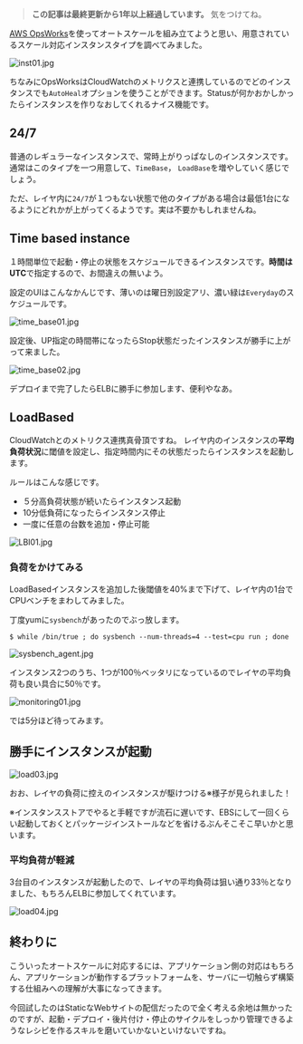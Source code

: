 <!-- too_old -->
> **この記事は最終更新から1年以上経過しています。** 気をつけてね。

[AWS OpsWorks](http://aws.amazon.com/jp/opsworks/)を使ってオートスケールを組み立てようと思い、用意されているスケール対応インスタンスタイプを調べてみました。


![inst01.jpg](https://qiita-image-store.s3.amazonaws.com/0/7454/2d9fe749-cd2b-2a90-eadc-1d58e758073f.jpeg "inst01.jpg")


ちなみにOpsWorksはCloudWatchのメトリクスと連携しているのでどのインスタンスでも`AutoHeal`オプションを使うことができます。Statusが何かおかしかったらインスタンスを作りなおしてくれるナイス機能です。


## 24/7

普通のレギュラーなインスタンスで、常時上がりっぱなしのインスタンスです。
通常はこのタイプを一つ用意して、`TimeBase`， `LoadBase`を増やしていく感じでしょう。

ただ、レイヤ内に`24/7`が１つもない状態で他のタイプがある場合は最低1台になるようにどれかが上がってくるようです。実は不要かもしれませんね。


## Time based instance

１時間単位で起動・停止の状態をスケジュールできるインスタンスです。**時間はUTC**で指定するので、お間違えの無いよう。

設定のUIはこんなかんじです、薄いのは曜日別設定アリ、濃い緑は`Everyday`のスケジュールです。

![time_base01.jpg](https://qiita-image-store.s3.amazonaws.com/0/7454/db489f61-cca5-79c9-ac76-1778c892457c.jpeg "time_base01.jpg")


設定後、UP指定の時間帯になったらStop状態だったインスタンスが勝手に上がって来ました。

![time_base02.jpg](https://qiita-image-store.s3.amazonaws.com/0/7454/1350845e-1cc3-ab0b-26f7-fb0dc5f0b44a.jpeg "time_base02.jpg")

デプロイまで完了したらELBに勝手に参加します、便利やなあ。


## LoadBased

CloudWatchとのメトリクス連携真骨頂ですね。
レイヤ内のインスタンスの**平均負荷状況**に閾値を設定し、指定時間内にその状態だったらインスタンスを起動します。

ルールはこんな感じです。

- ５分高負荷状態が続いたらインスタンス起動
- 10分低負荷になったらインスタンス停止
- 一度に任意の台数を追加・停止可能

![LBI01.jpg](https://qiita-image-store.s3.amazonaws.com/0/7454/fdb0af8a-df9b-fb28-1e05-5974abe4070b.jpeg "LBI01.jpg")




### 負荷をかけてみる

LoadBasedインスタンスを追加した後閾値を40%まで下げて、レイヤ内の1台でCPUベンチをまわしてみました。

丁度yumに`sysbench`があったのでぶっ放します。


```shell:sysbench_loop
$ while /bin/true ; do sysbench --num-threads=4 --test=cpu run ; done
```


![sysbench_agent.jpg](https://qiita-image-store.s3.amazonaws.com/0/7454/37f60b9c-597c-1497-e331-dd3bc72a3c7f.jpeg "sysbench_agent.jpg")


インスタンス2つのうち、1つが100％ベッタリになっているのでレイヤの平均負荷も良い具合に50％です。

![monitoring01.jpg](https://qiita-image-store.s3.amazonaws.com/0/7454/6901acd1-e859-438b-34e3-0d340b0ca488.jpeg "monitoring01.jpg")


では5分ほど待ってみます。

## 勝手にインスタンスが起動

![load03.jpg](https://qiita-image-store.s3.amazonaws.com/0/7454/9919cbea-558e-18f5-ed59-e337b4c085bc.jpeg "load03.jpg")


おお、レイヤの負荷に控えのインスタンスが駆けつける※様子が見られました！

※インスタンスストアでやると手軽ですが流石に遅いです、EBSにして一回くらい起動しておくとパッケージインストールなどを省けるぶんそこそこ早いかと思います。


### 平均負荷が軽減

3台目のインスタンスが起動したので、レイヤの平均負荷は狙い通り33％となりました、もちろんELBに参加してくれています。

![load04.jpg](https://qiita-image-store.s3.amazonaws.com/0/7454/4ee7db4a-7931-bbb5-28f4-c851ca33ff08.jpeg "load04.jpg")



## 終わりに

こういったオートスケールに対応するには、アプリケーション側の対応はもちろん、アプリケーションが動作するプラットフォームを、サーバに一切触らず構築する仕組みへの理解が大事になってきます。

今回試したのはStaticなWebサイトの配信だったので全く考える余地は無かったのですが、起動・デプロイ・後片付け・停止のサイクルをしっかり管理できるようなレシピを作るスキルを磨いていかないといけないですね。

